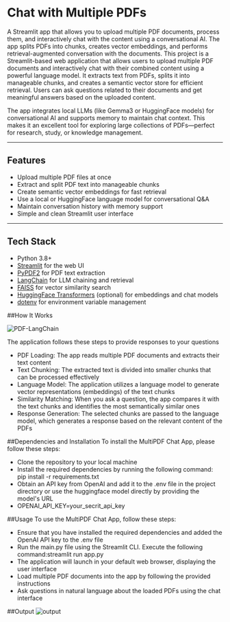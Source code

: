 # Chat with Multiple PDFs

A Streamlit app that allows you to upload multiple PDF documents, process them, and interactively chat with the content using a conversational AI. The app splits PDFs into chunks, creates vector embeddings, and performs retrieval-augmented conversation with the documents.
This project is a Streamlit-based web application that allows users to upload multiple PDF documents and interactively chat with their combined content using a powerful language model. It extracts text from PDFs, splits it into manageable chunks, and creates a semantic vector store for efficient retrieval. Users can ask questions related to their documents and get meaningful answers based on the uploaded content.

The app integrates local LLMs (like Gemma3 or HuggingFace models) for conversational AI and supports memory to maintain chat context. This makes it an excellent tool for exploring large collections of PDFs—perfect for research, study, or knowledge management.

---

## Features

- Upload multiple PDF files at once
- Extract and split PDF text into manageable chunks
- Create semantic vector embeddings for fast retrieval
- Use a local or HuggingFace language model for conversational Q&A
- Maintain conversation history with memory support
- Simple and clean Streamlit user interface

---

## Tech Stack

- Python 3.8+
- [Streamlit](https://streamlit.io/) for the web UI
- [PyPDF2](https://pypi.org/project/PyPDF2/) for PDF text extraction
- [LangChain](https://python.langchain.com/) for LLM chaining and retrieval
- [FAISS](https://github.com/facebookresearch/faiss) for vector similarity search
- [HuggingFace Transformers](https://huggingface.co/docs/transformers/index) (optional) for embeddings and chat models
- [dotenv](https://pypi.org/project/python-dotenv/) for environment variable management


##How It Works


![PDF-LangChain](https://github.com/user-attachments/assets/071912b1-fa04-4a22-8cf8-286092df1ca0)

The application follows these steps to provide responses to your questions
- PDF Loading: The app reads multiple PDF documents and extracts their text content
- Text Chunking: The extracted text is divided into smaller chunks that can be processed effectively
- Language Model: The application utilizes a language model to generate vector representations (embeddings) of the text chunks
- Similarity Matching: When you ask a question, the app compares it with the text chunks and identifies the most semantically similar ones
- Response Generation: The selected chunks are passed to the language model, which generates a response based on the relevant content of the PDFs

##Dependencies and Installation
To install the MultiPDF Chat App, please follow these steps:
- Clone the repository to your local machine
- Install the required dependencies by running the following command:
  pip install -r requirements.txt
- Obtain an API key from OpenAI and add it to the .env file in the project directory or use the huggingface model directly by providing the model's URL
- OPENAI_API_KEY=your_secrit_api_key

##Usage
To use the MultiPDF Chat App, follow these steps:
- Ensure that you have installed the required dependencies and added the OpenAI API key to the .env file
- Run the main.py file using the Streamlit CLI. Execute the following command:streamlit run app.py
- The application will launch in your default web browser, displaying the user interface
- Load multiple PDF documents into the app by following the provided instructions
- Ask questions in natural language about the loaded PDFs using the chat interface

##Output
![output](https://github.com/user-attachments/assets/9dbfdc06-a6de-4578-b275-fbbcf9381f71)


